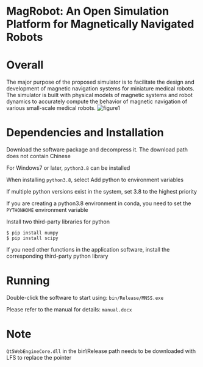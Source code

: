 # MagRobot: An Open Simulation Platform for Magnetically Navigated Robots

# Overall
The major purpose of the proposed simulator is to facilitate the design and development of magnetic navigation systems for miniature medical robots. The simulator is built with physical models of magnetic systems and robot dynamics to accurately compute the behavior of magnetic navigation of various small-scale medical robots. 
     ![figure1](https://github.com/MagRobotics/software/assets/161809470/dce1c66f-0430-4126-bff3-49cb26c60ee3)


# Dependencies and Installation
Download the software package and decompress it. The download path does not contain Chinese

For Windows7 or later, ```python3.8``` can be installed

When installing ```python3.8```, select Add python to environment variables

If multiple python versions exist in the system, set 3.8 to the highest priority

If you are creating a python3.8 environment in conda, you need to set the ```PYTHONHOME``` environment variable

Install two third-party libraries for python
```
$ pip install numpy
$ pip install scipy
```
If you need other functions in the application software, install the corresponding third-party python library

# Running
Double-click the software to start using: ```bin/Release/MNSS.exe```

Please refer to the manual for details: ```manual.docx```

# Note
```Qt5WebEngineCore.dll``` in the bin\Release path needs to be downloaded with LFS to replace the pointer
